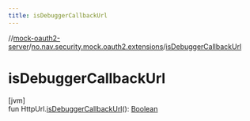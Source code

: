 ```yaml
---
title: isDebuggerCallbackUrl
---
```

//[mock-oauth2-server](../../index.html)/[no.nav.security.mock.oauth2.extensions](index.html)/[isDebuggerCallbackUrl](is-debugger-callback-url.html)



# isDebuggerCallbackUrl



[jvm]\
fun HttpUrl.[isDebuggerCallbackUrl](is-debugger-callback-url.html)(): [Boolean](https://kotlinlang.org/api/latest/jvm/stdlib/kotlin/-boolean/index.html)




